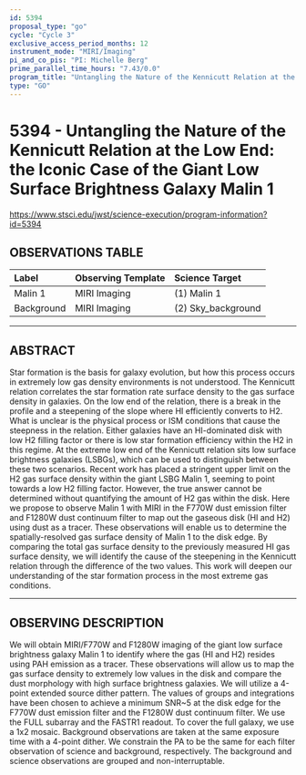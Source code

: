 ```yaml
---
id: 5394
proposal_type: "go"
cycle: "Cycle 3"
exclusive_access_period_months: 12
instrument_mode: "MIRI/Imaging"
pi_and_co_pis: "PI: Michelle Berg"
prime_parallel_time_hours: "7.43/0.0"
program_title: "Untangling the Nature of the Kennicutt Relation at the Low End: the Iconic Case of the Giant Low Surface Brightness Galaxy Malin 1"
type: "GO"
---
```

# 5394 - Untangling the Nature of the Kennicutt Relation at the Low End: the Iconic Case of the Giant Low Surface Brightness Galaxy Malin 1
https://www.stsci.edu/jwst/science-execution/program-information?id=5394
## OBSERVATIONS TABLE
| Label       | Observing Template | Science Target    |
| :---------- | :----------------- | :---------------- |
| Malin 1     | MIRI Imaging       | (1) Malin 1       |
| Background  | MIRI Imaging       | (2) Sky_background |

---

## ABSTRACT

Star formation is the basis for galaxy evolution, but how this process occurs in extremely low gas density environments is not understood. The Kennicutt relation correlates the star formation rate surface density to the gas surface density in galaxies. On the low end of the relation, there is a break in the profile and a steepening of the slope where HI efficiently converts to H2. What is unclear is the physical process or ISM conditions that cause the steepness in the relation. Either galaxies have an HI-dominated disk with low H2 filling factor or there is low star formation efficiency within the H2 in this regime. At the extreme low end of the Kennicutt relation sits low surface brightness galaxies (LSBGs), which can be used to distinguish between these two scenarios. Recent work has placed a stringent upper limit on the H2 gas surface density within the giant LSBG Malin 1, seeming to point towards a low H2 filling factor. However, the true answer cannot be determined without quantifying the amount of H2 gas within the disk. Here we propose to observe Malin 1 with MIRI in the F770W dust emission filter and F1280W dust continuum filter to map out the gaseous disk (HI and H2) using dust as a tracer. These observations will enable us to determine the spatially-resolved gas surface density of Malin 1 to the disk edge. By comparing the total gas surface density to the previously measured HI gas surface density, we will identify the cause of the steepening in the Kennicutt relation through the difference of the two values. This work will deepen our understanding of the star formation process in the most extreme gas conditions.

---

## OBSERVING DESCRIPTION

We will obtain MIRI/F770W and F1280W imaging of the giant low surface brightness galaxy Malin 1 to identify where the gas (HI and H2) resides using PAH emission as a tracer. These observations will allow us to map the gas surface density to extremely low values in the disk and compare the dust morphology with high surface brightness galaxies. We will utilize a 4-point extended source dither pattern. The values of groups and integrations have been chosen to achieve a minimum SNR~5 at the disk edge for the F770W dust emission filter and the F1280W dust continuum filter. We use the FULL subarray and the FASTR1 readout. To cover the full galaxy, we use a 1x2 mosaic. Background observations are taken at the same exposure time with a 4-point dither. We constrain the PA to be the same for each filter observation of science and background, respectively. The background and science observations are grouped and non-interruptable.